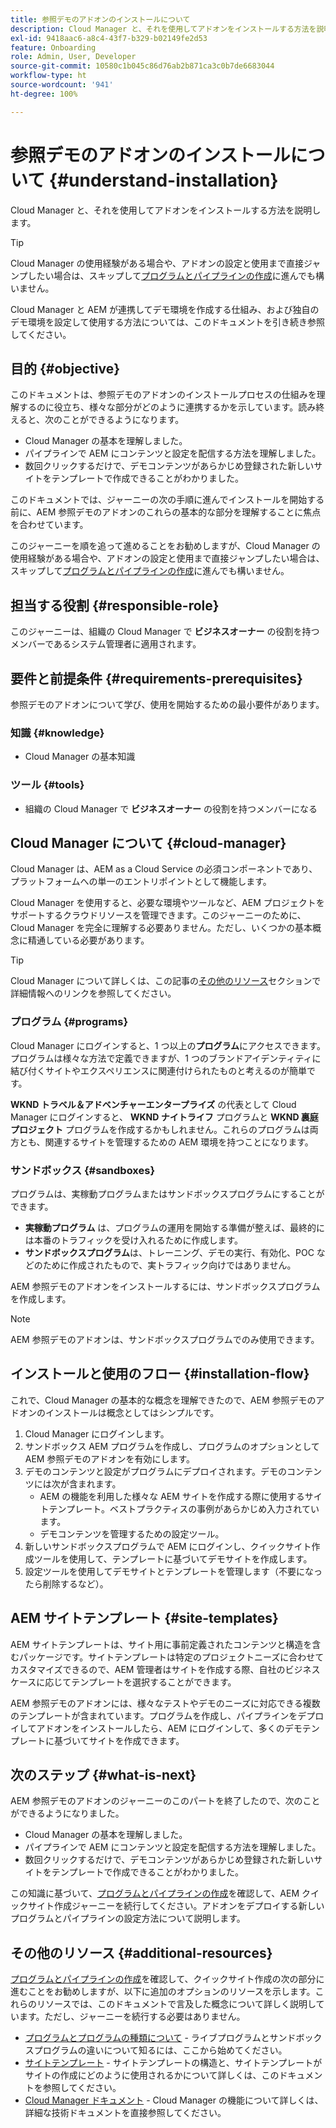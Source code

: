 ```yaml
---
title: 参照デモのアドオンのインストールについて
description: Cloud Manager と、それを使用してアドオンをインストールする方法を説明します。
exl-id: 9418aac6-a8c4-43f7-b329-b02149fe2d53
feature: Onboarding
role: Admin, User, Developer
source-git-commit: 10580c1b045c86d76ab2b871ca3c0b7de6683044
workflow-type: ht
source-wordcount: '941'
ht-degree: 100%

---
```


# 参照デモのアドオンのインストールについて {#understand-installation}

Cloud Manager と、それを使用してアドオンをインストールする方法を説明します。

>[!TIP]
>
>Cloud Manager の使用経験がある場合や、アドオンの設定と使用まで直接ジャンプしたい場合は、スキップして[プログラムとパイプラインの作成](create-program.md)に進んでも構いません。
>
>Cloud Manager と AEM が連携してデモ環境を作成する仕組み、および独自のデモ環境を設定して使用する方法については、このドキュメントを引き続き参照してください。

## 目的 {#objective}

このドキュメントは、参照デモのアドオンのインストールプロセスの仕組みを理解するのに役立ち、様々な部分がどのように連携するかを示しています。読み終えると、次のことができるようになります。

* Cloud Manager の基本を理解しました。
* パイプラインで AEM にコンテンツと設定を配信する方法を理解しました。
* 数回クリックするだけで、デモコンテンツがあらかじめ登録された新しいサイトをテンプレートで作成できることがわかりました。

このドキュメントでは、ジャーニーの次の手順に進んでインストールを開始する前に、AEM 参照デモのアドオンのこれらの基本的な部分を理解することに焦点を合わせています。

このジャーニーを順を追って進めることをお勧めしますが、Cloud Manager の使用経験がある場合や、アドオンの設定と使用まで直接ジャンプしたい場合は、スキップして[プログラムとパイプラインの作成](create-program.md)に進んでも構いません。

## 担当する役割 {#responsible-role}

このジャーニーは、組織の Cloud Manager で **ビジネスオーナー** の役割を持つメンバーであるシステム管理者に適用されます。

## 要件と前提条件 {#requirements-prerequisites}

参照デモのアドオンについて学び、使用を開始するための最小要件があります。

### 知識 {#knowledge}

* Cloud Manager の基本知識

### ツール {#tools}

* 組織の Cloud Manager で **ビジネスオーナー** の役割を持つメンバーになる

## Cloud Manager について {#cloud-manager}

Cloud Manager は、AEM as a Cloud Service の必須コンポーネントであり、プラットフォームへの単一のエントリポイントとして機能します。

Cloud Manager を使用すると、必要な環境やツールなど、AEM プロジェクトをサポートするクラウドリソースを管理できます。このジャーニーのために、Cloud Manager を完全に理解する必要ありません。ただし、いくつかの基本概念に精通している必要があります。

>[!TIP]
>
>Cloud Manager について詳しくは、この記事の[その他のリソース](#additional-resources)セクションで詳細情報へのリンクを参照してください。

### プログラム {#programs}

Cloud Manager にログインすると、1 つ以上の&#x200B;**プログラム**&#x200B;にアクセスできます。プログラムは様々な方法で定義できますが、1 つのブランドアイデンティティに結び付くサイトやエクスペリエンスに関連付けられたものと考えるのが簡単です。

**WKND トラベル＆アドベンチャーエンタープライズ** の代表として Cloud Manager にログインすると、 **WKND ナイトライフ** プログラムと **WKND 裏庭プロジェクト** プログラムを作成するかもしれません。これらのプログラムは両方とも、関連するサイトを管理するための AEM 環境を持つことになります。

### サンドボックス {#sandboxes}

プログラムは、実稼動プログラムまたはサンドボックスプログラムにすることができます。

* **実稼動プログラム** は、プログラムの運用を開始する準備が整えば、最終的には本番のトラフィックを受け入れるために作成します。
* **サンドボックスプログラム**&#x200B;は、トレーニング、デモの実行、有効化、POC などのために作成されたもので、実トラフィック向けではありません。

AEM 参照デモのアドオンをインストールするには、サンドボックスプログラムを作成します。

>[!NOTE]
>
>AEM 参照デモのアドオンは、サンドボックスプログラムでのみ使用できます。

## インストールと使用のフロー {#installation-flow}

これで、Cloud Manager の基本的な概念を理解できたので、AEM 参照デモのアドオンのインストールは概念としてはシンプルです。

1. Cloud Manager にログインします。
1. サンドボックス AEM プログラムを作成し、プログラムのオプションとして AEM 参照デモのアドオンを有効にします。
1. デモのコンテンツと設定がプログラムにデプロイされます。デモのコンテンツには次が含まれます。
   * AEM の機能を利用した様々な AEM サイトを作成する際に使用するサイトテンプレート。ベストプラクティスの事例があらかじめ入力されています。
   * デモコンテンツを管理するための設定ツール。
1. 新しいサンドボックスプログラムで AEM にログインし、クイックサイト作成ツールを使用して、テンプレートに基づいてデモサイトを作成します。
1. 設定ツールを使用してデモサイトとテンプレートを管理します（不要になったら削除するなど）。

## AEM サイトテンプレート {#site-templates}

AEM サイトテンプレートは、サイト用に事前定義されたコンテンツと構造を含むパッケージです。サイトテンプレートは特定のプロジェクトニーズに合わせてカスタマイズできるので、AEM 管理者はサイトを作成する際、自社のビジネスケースに応じてテンプレートを選択することができます。

AEM 参照デモのアドオンには、様々なテストやデモのニーズに対応できる複数のテンプレートが含まれています。プログラムを作成し、パイプラインをデプロイしてアドオンをインストールしたら、AEM にログインして、多くのデモテンプレートに基づいてサイトを作成できます。

## 次のステップ {#what-is-next}

AEM 参照デモのアドオンのジャーニーのこのパートを終了したので、次のことができるようになりました。

* Cloud Manager の基本を理解しました。
* パイプラインで AEM にコンテンツと設定を配信する方法を理解しました。
* 数回クリックするだけで、デモコンテンツがあらかじめ登録された新しいサイトをテンプレートで作成できることがわかりました。

この知識に基づいて、[プログラムとパイプラインの作成](create-program.md)を確認して、AEM クイックサイト作成ジャーニーを続行してください。アドオンをデプロイする新しいプログラムとパイプラインの設定方法について説明します。

## その他のリソース {#additional-resources}

[プログラムとパイプラインの作成](create-program.md)を確認して、クイックサイト作成の次の部分に進むことをお勧めしますが、以下に追加のオプションのリソースを示します。これらのリソースでは、このドキュメントで言及した概念について詳しく説明しています。ただし、ジャーニーを続行する必要はありません。

* [プログラムとプログラムの種類について](https://experienceleague.adobe.com/docs/experience-manager-cloud-service/content/implementing/using-cloud-manager/programs/program-types.html?lang=ja) - ライブプログラムとサンドボックスプログラムの違いについて知るには、ここから始めてください。
* [サイトテンプレート](/help/sites-cloud/administering/site-creation/site-templates.md) - サイトテンプレートの構造と、サイトテンプレートがサイトの作成にどのように使用されるかについて詳しくは、このドキュメントを参照してください。
* [Cloud Manager ドキュメント](https://experienceleague.adobe.com/docs/experience-manager-cloud-service/content/onboarding/onboarding-concepts/cloud-manager-introduction.html?lang=ja) - Cloud Manager の機能について詳しくは、詳細な技術ドキュメントを直接参照してください。
